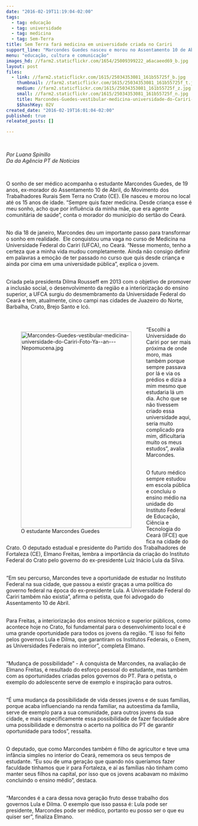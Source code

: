 ```yaml
---
date: "2016-02-19T11:19:04-02:00"
tags:
  - tag: educação
  - tag: universidade
  - tag: medicina
  - tag: Sem-Terra
title: Sem Terra fará medicina em universidade criada no Cariri
support_line: "Marcondes Guedes nasceu e morou no Assentamento 10 de Abril, no Crato (CE), até os 15 anos. "
menu: "educação, cultura e comunicação"
images_hd: //farm2.staticflickr.com/1654/25009399222_a6acaeed69_b.jpg
layout: post
files:
  - link: //farm2.staticflickr.com/1615/25034353081_161b55725f_b.jpg
    thumbnail: //farm2.staticflickr.com/1615/25034353081_161b55725f_t.jpg
    medium: //farm2.staticflickr.com/1615/25034353081_161b55725f_z.jpg
    small: //farm2.staticflickr.com/1615/25034353081_161b55725f_n.jpg
    title: Marcondes-Guedes-vestibular-medicina-universidade-do-Cariri-Foto-Ya--an
    $$hashKey: 02V
created_date: "2016-02-19T16:01:04-02:00"
published: true
releated_posts: []

---
```

<p>&nbsp;</p>

<p><em>Por Luana Spinillo<br />
Da&nbsp;da Ag&ecirc;ncia PT de Not&iacute;cias</em></p>

<p>&nbsp;</p>

<p>O sonho de ser m&eacute;dico acompanha o estudante Marcondes Guedes, de 19 anos, ex-morador do Assentamento 10 de Abril, do Movimento dos Trabalhadores Rurais Sem Terra&nbsp;no Crato (CE). Ele nasceu e morou no local at&eacute; os 15 anos de idade. &ldquo;Sempre quis fazer medicina. Desde crian&ccedil;a esse &eacute; meu sonho, acho que por influ&ecirc;ncia da minha m&atilde;e, que era agente comunit&aacute;ria de sa&uacute;de&rdquo;, conta o morador do munic&iacute;pio do sert&atilde;o do Cear&aacute;.</p>

<p><br />
No dia 18 de janeiro, Marcondes deu um importante passo para transformar o sonho em realidade. &nbsp;Ele conquistou uma vaga no curso de Medicina na Universidade Federal do Cariri (UFCA), no Cear&aacute;. &ldquo;Nesse momento, tenho a certeza que a minha vida mudou completamente. Ainda n&atilde;o consigo definir em palavras a emo&ccedil;&atilde;o de ter passado no curso que quis desde crian&ccedil;a e ainda por cima em uma universidade p&uacute;blica&rdquo;, explica o jovem.</p>

<p><br />
Criada pela presidenta Dilma Rousseff em 2013 com o objetivo de promover a inclus&atilde;o social, o desenvolvimento da regi&atilde;o e a interioriza&ccedil;&atilde;o do ensino superior, a UFCA surgiu do desmembramento da Universidade Federal do Cear&aacute; e tem, atualmente, cinco campi nas cidades de Juazeiro do Norte, Barbalha, Crato, Brejo Santo e Ic&oacute;.</p>

<p>&nbsp;</p>

<figure class="image" style="float:left"><img alt="Marcondes-Guedes-vestibular-medicina-universidade-do-Cariri-Foto-Ya--an---Nepomucena.jpg" height="533" src="//farm2.staticflickr.com/1615/25034353081_161b55725f_b.jpg" width="300" />
<figcaption>O estudante Marcondes Guedes</figcaption>
</figure>

<p>&ldquo;Escolhi a Universidade do Cariri por ser mais pr&oacute;xima de onde moro, mas tamb&eacute;m porque sempre passava por l&aacute; e via os pr&eacute;dios e dizia a mim mesmo que estudaria l&aacute; um dia. Acho que se n&atilde;o tivessem criado essa universidade aqui, seria muito complicado pra mim, dificultaria muito os meus estudos&rdquo;, avalia Marcondes.</p>

<p><br />
O futuro m&eacute;dico sempre estudou em escola p&uacute;blica e concluiu o ensino m&eacute;dio na unidade do Instituto Federal de Educa&ccedil;&atilde;o, Ci&ecirc;ncia e Tecnologia do Cear&aacute; (IFCE) que fica na cidade do Crato. O deputado estadual e presidente do Partido dos Trabalhadores de Fortaleza (CE), Elmano Freitas, lembra a import&acirc;ncia da cria&ccedil;&atilde;o do Instituto Federal do Crato pelo&nbsp;governo do ex-presidente Luiz In&aacute;cio Lula da Silva.</p>

<p><br />
&ldquo;Em seu percurso, Marcondes teve a oportunidade de estudar no Instituto Federal na sua cidade, que passou a existir gra&ccedil;as a uma pol&iacute;tica do governo federal na &eacute;poca do ex-presidente Lula. A Universidade Federal do Cariri tamb&eacute;m n&atilde;o existia&rdquo;, afirma o petista, que foi advogado do Assentamento 10 de Abril.</p>

<p><br />
Para Freitas, a interioriza&ccedil;&atilde;o dos ensinos t&eacute;cnico e superior p&uacute;blicos, como acontece hoje no Crato, foi fundamental para o desenvolvimento local e &eacute; uma grande oportunidade para todos os jovens da regi&atilde;o. &ldquo;E isso foi feito pelos governos Lula e Dilma, que garantiram os Institutos Federais, o Enem, as Universidades Federais no interior&rdquo;, completa Elmano.</p>

<p><br />
&ldquo;Mudan&ccedil;a de possibilidade&rdquo; -&nbsp;A conquista de Marcondes, na avalia&ccedil;&atilde;o de Elmano Freitas, &eacute; resultado do esfor&ccedil;o pessoal do estudante, mas tamb&eacute;m com as oportunidades criadas pelos governos do PT. Para o petista, o exemplo do adolescente serve de exemplo e inspira&ccedil;&atilde;o para outros.</p>

<p><br />
&ldquo;&Eacute; uma mudan&ccedil;a da possibilidade de vida desses jovens e de suas fam&iacute;lias, porque acaba influenciando na renda familiar, na autoestima da fam&iacute;lia, serve de exemplo para a sua comunidade, para outros jovens da sua cidade, e mais especificamente essa possibilidade de fazer faculdade abre uma possibilidade e demonstra o acerto na pol&iacute;tica do PT de garantir oportunidade para todos&rdquo;, ressalta.</p>

<p><br />
O deputado, que como Marcondes tamb&eacute;m &eacute; filho de agricultor e teve uma inf&acirc;ncia simples no interior do Cear&aacute;, rememora os seus tempos de estudante. &ldquo;Eu sou de uma gera&ccedil;&atilde;o que quando n&oacute;s quer&iacute;amos fazer faculdade t&iacute;nhamos que ir para Fortaleza, e a&iacute; as fam&iacute;lias n&atilde;o tinham como manter seus filhos na capital, por isso que os jovens acabavam no m&aacute;ximo concluindo o ensino m&eacute;dio&rdquo;, destaca.</p>

<p><br />
&ldquo;Marcondes &eacute; a cara dessa nova gera&ccedil;&atilde;o fruto desse trabalho dos governos Lula e Dilma. O exemplo que isso passa &eacute;: Lula pode ser presidente, Marcondes pode ser m&eacute;dico, portanto eu posso ser o que eu quiser ser&rdquo;, finaliza Elmano.</p>
